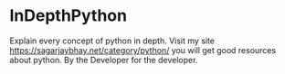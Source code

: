 # InDepthPython
Explain every concept of python in depth. Visit my site https://sagarjaybhay.net/category/python/ you will get good resources about python.
By the Developer for the developer.
